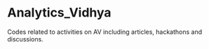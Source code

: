 # Analytics_Vidhya

Codes related to activities on AV including articles, hackathons and discussions.
